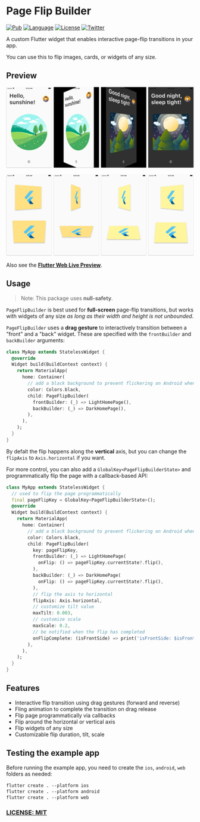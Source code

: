 
# Page Flip Builder

[![Pub](https://img.shields.io/pub/v/page_flip_builder.svg)](https://pub.dev/packages/page_flip_builder)
[![Language](https://img.shields.io/badge/dart-2.12.0-informational.svg)](https://dart.dev/)
[![License](https://img.shields.io/badge/license-MIT-lightgrey.svg)](http://mit-license.org)
[![Twitter](https://img.shields.io/badge/twitter-@biz84-blue.svg)](http://twitter.com/biz84)

A custom Flutter widget that enables interactive page-flip transitions in your app.

You can use this to flip images, cards, or widgets of any size.

## Preview

![Page Flip screenshots](https://raw.githubusercontent.com/bizz84/page_flip_builder/main/.github/images/page-flip-transition.png)

![Card Flip screenshots](https://raw.githubusercontent.com/bizz84/page_flip_builder/main/.github/images/cards-flip-transition.png)

Also see the **[Flutter Web Live Preview](https://page-flip-demo.web.app/#/)**.

## Usage

> Note: This package uses **null-safety**.

`PageFlipBuilder` is best used for **full-screen** page-flip transitions, but works with widgets of any size _as long as their width and height is not unbounded_.

`PageFlipBuilder` uses a **drag gesture** to interactively transition between a "front" and a "back" widget. These are specified with the `frontBuilder` and `backBuilder` arguments:

```dart
class MyApp extends StatelessWidget {
  @override
  Widget build(BuildContext context) {
    return MaterialApp(
      home: Container(
        // add a black background to prevent flickering on Android when the page flips
        color: Colors.black,
        child: PageFlipBuilder(
          frontBuilder: (_) => LightHomePage(),
          backBuilder: (_) => DarkHomePage(),
        ),
      ),
    );
  }
}
```

By defalt the flip happens along the **vertical** axis, but you can change the `flipAxis` to `Axis.horizontal` if you want.

For more control, you can also add a `GlobalKey<PageFlipBuilderState>` and programmatically flip the page with a callback-based API:

```dart
class MyApp extends StatelessWidget {
  // used to flip the page programmatically
  final pageFlipKey = GlobalKey<PageFlipBuilderState>();
  @override
  Widget build(BuildContext context) {
    return MaterialApp(
      home: Container(
        // add a black background to prevent flickering on Android when the page flips
        color: Colors.black,
        child: PageFlipBuilder(
          key: pageFlipKey,
          frontBuilder: (_) => LightHomePage(
            onFlip: () => pageFlipKey.currentState?.flip(),
          ),
          backBuilder: (_) => DarkHomePage(
            onFlip: () => pageFlipKey.currentState?.flip(),
          ),
          // flip the axis to horizontal
          flipAxis: Axis.horizontal,
          // customize tilt value
          maxTilt: 0.003,
          // customize scale
          maxScale: 0.2,
          // be notified when the flip has completed
          onFlipComplete: (isFrontSide) => print('isFrontSide: $isFrontSide'),
        ),
      ),
    );
  }
}
```

## Features

- Interactive flip transition using drag gestures (forward and reverse)
- Fling animation to complete the transition on drag release
- Flip page programmatically via callbacks
- Flip around the horizontal or vertical axis
- Flip widgets of any size
- Customizable flip duration, tilt, scale

## Testing the example app

Before running the example app, you need to create the `ios`, `android`, `web` folders as needed:

```
flutter create . --platform ios
flutter create . --platform android
flutter create . --platform web
```

### [LICENSE: MIT](LICENSE)